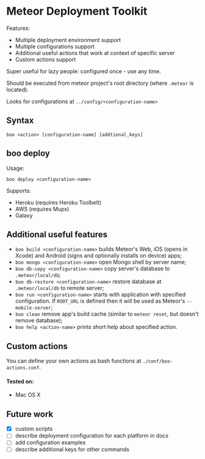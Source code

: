 # Meteor Deployment Toolkit

Features: 

* Multiple deployment environment support
* Multiple configurations support
* Additional useful actions that work at context of specific server
* Custom actions support

Super useful for lazy people: configured once - use any time.

Should be executed from meteor project's root directory (where `.meteor` is located).

Looks for configurations at `../config/<configuration-name>`

## Syntax

```
boo <action> [configuration-name] [addtional_keys]
```


## boo deploy

Usage:

```
boo deploy <configuration-name>
```

Supports:

* Heroku (requires Heroku Toolbelt)
* AWS (requires Mupx)
* Galaxy

## Additional useful features

* `boo build <configuration-name>` builds Meteor's Web, iOS (opens in Xcode) and Android (signs and optionally installs on device) apps;
* `boo mongo <configuration-name>` open Mongo shell by server name;
* `boo db-copy <configuration-name>` copy server's database to `.meteor/local/db`;
* `boo db-restore <configuration-name>` restore database at `.meteor/local/db` to remote server;
* `boo run <configuration-name>` starts with application with specified configuration. If `ROOT_URL` is defined then it will be used as Meteor's `--mobile-server`;
* `boo clean` remove app's build cache (similar to `meteor reset`, but doesn't remove database);
* `boo help <action-name>` prints short help about specified action.

## Custom actions

You can define your own actions as bash functions at `./conf/boo-actions.conf`.

#### Tested on:

* Mac OS X

 
## Future work

- [x] custom scripts
- [ ] describe deployment configuration for each platform in docs
- [ ] add configuration examples
- [ ] describe additional keys for other commands
